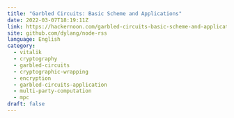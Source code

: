 ```yaml
---
title: "Garbled Circuits: Basic Scheme and Applications"
date: 2022-03-07T18:19:11Z
link: https://hackernoon.com/garbled-circuits-basic-scheme-and-applications?source=rss&utm_medium=RSS&utm_source=news.12bit.vn
site: github.com/dylang/node-rss
language: English
category:
  - vitalik
  - cryptography
  - garbled-circuits
  - cryptographic-wrapping
  - encryption
  - garbled-circuits-application
  - multi-party-computation
  - mpc
draft: false
---
```

